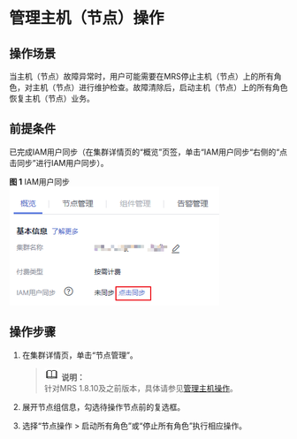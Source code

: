 # 管理主机（节点）操作<a name="ZH-CN_TOPIC_0173397563"></a>

## 操作场景<a name="section3187610019597"></a>

当主机（节点）故障异常时，用户可能需要在MRS停止主机（节点）上的所有角色，对主机（节点）进行维护检查。故障清除后，启动主机（节点）上的所有角色恢复主机（节点）业务。

## 前提条件<a name="section19851821141510"></a>

已完成IAM用户同步（在集群详情页的“概览”页签，单击“IAM用户同步“右侧的“点击同步”进行IAM用户同步）。

**图 1**  IAM用户同步<a name="zh-cn_topic_0173397554_zh-cn_topic_0173397446_fig147531617121511"></a>  
![](figures/IAM用户同步.png "IAM用户同步")

## 操作步骤<a name="section63249402195936"></a>

1.  在集群详情页，单击“节点管理”。

    >![](public_sys-resources/icon-note.gif) **说明：**   
    >针对MRS 1.8.10及之前版本，具体请参见[管理主机操作](管理主机操作.md)。  

2.  展开节点组信息，勾选待操作节点前的复选框。
3.  选择“节点操作 \> 启动所有角色”或“停止所有角色”执行相应操作。

